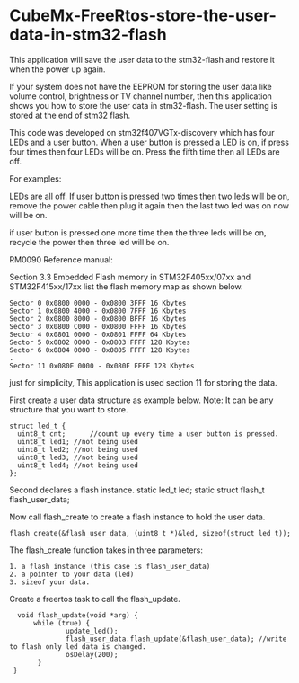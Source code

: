 # CubeMx-FreeRtos-store-the-user-data-in-stm32-flash
This application will save the user data to the stm32-flash and restore it when the power up again.

If your system does not have the EEPROM for storing the user data like volume control, brightness or TV channel number, then this application shows you how to store the user data in stm32-flash. The user setting is stored at the end of stm32 flash.

This code was developed on stm32f407VGTx-discovery which has four LEDs and a user button. When a user button is pressed a LED is on, if press four times then four LEDs will be on. Press the fifth time then all LEDs are off. 

For examples: 

LEDs are all off. If user button is pressed two times then two leds will be on, remove the power cable then plug it again then the last two led was on now will be on.

if user button is pressed one more time then the three leds will be on, recycle the power then three led will be on.

RM0090 Reference manual:

   Section 3.3 Embedded Flash memory in STM32F405xx/07xx and STM32F415xx/17xx list the flash memory map as shown below.

    Sector 0 0x0800 0000 - 0x0800 3FFF 16 Kbytes
    Sector 1 0x0800 4000 - 0x0800 7FFF 16 Kbytes
    Sector 2 0x0800 8000 - 0x0800 BFFF 16 Kbytes
    Sector 3 0x0800 C000 - 0x0800 FFFF 16 Kbytes
    Sector 4 0x0801 0000 - 0x0801 FFFF 64 Kbytes
    Sector 5 0x0802 0000 - 0x0803 FFFF 128 Kbytes
    Sector 6 0x0804 0000 - 0x0805 FFFF 128 Kbytes
    .
    Sector 11 0x080E 0000 - 0x080F FFFF 128 Kbytes

just for simplicity, This application is used section 11 for storing the data.

First create a user data structure as example below. Note: It can be any structure that you want to store.

    struct led_t {
      uint8_t cnt;  	//count up every time a user button is pressed.
      uint8_t led1;	//not being used
      uint8_t led2;	//not being used
      uint8_t led3;	//not being used
      uint8_t led4;	//not being used
    };

Second declares a flash instance.
    static led_t led;
    static struct flash_t flash_user_data;
  
 Now call flash_create to create a flash instance to hold the user data. 
 
    flash_create(&flash_user_data, (uint8_t *)&led, sizeof(struct led_t));

The flash_create function takes in three parameters:

    1. a flash instance (this case is flash_user_data)
    2. a pointer to your data (led)
    3. sizeof your data.
    
 Create a freertos task to call the flash_update. 
 
      void flash_update(void *arg) {
          while (true) {
		          update_led();
		          flash_user_data.flash_update(&flash_user_data); //write to flash only led data is changed.
		          osDelay(200);
	       }
     }    
